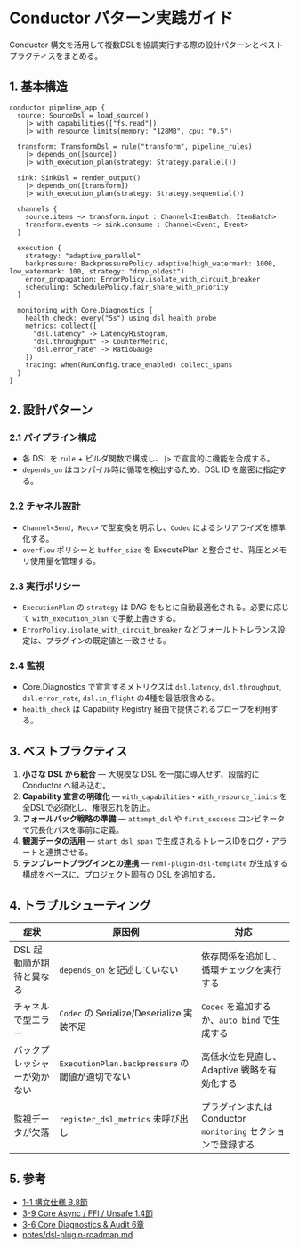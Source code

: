# Conductor パターン実践ガイド

Conductor 構文を活用して複数DSLを協調実行する際の設計パターンとベストプラクティスをまとめる。

## 1. 基本構造

```reml
conductor pipeline_app {
  source: SourceDsl = load_source()
    |> with_capabilities(["fs.read"])
    |> with_resource_limits(memory: "128MB", cpu: "0.5")

  transform: TransformDsl = rule("transform", pipeline_rules)
    |> depends_on([source])
    |> with_execution_plan(strategy: Strategy.parallel())

  sink: SinkDsl = render_output()
    |> depends_on([transform])
    |> with_execution_plan(strategy: Strategy.sequential())

  channels {
    source.items ~> transform.input : Channel<ItemBatch, ItemBatch>
    transform.events ~> sink.consume : Channel<Event, Event>
  }

  execution {
    strategy: "adaptive_parallel"
    backpressure: BackpressurePolicy.adaptive(high_watermark: 1000, low_watermark: 100, strategy: "drop_oldest")
    error_propagation: ErrorPolicy.isolate_with_circuit_breaker
    scheduling: SchedulePolicy.fair_share_with_priority
  }

  monitoring with Core.Diagnostics {
    health_check: every("5s") using dsl_health_probe
    metrics: collect([
      "dsl.latency" -> LatencyHistogram,
      "dsl.throughput" -> CounterMetric,
      "dsl.error_rate" -> RatioGauge
    ])
    tracing: when(RunConfig.trace_enabled) collect_spans
  }
}
```

## 2. 設計パターン

### 2.1 パイプライン構成

- 各 DSL を `rule` + ビルダ関数で構成し、`|>` で宣言的に機能を合成する。
- `depends_on` はコンパイル時に循環を検出するため、DSL ID を厳密に指定する。

### 2.2 チャネル設計

- `Channel<Send, Recv>` で型変換を明示し、`Codec` によるシリアライズを標準化する。
- `overflow` ポリシーと `buffer_size` を ExecutePlan と整合させ、背圧とメモリ使用量を管理する。

### 2.3 実行ポリシー

- `ExecutionPlan` の `strategy` は DAG をもとに自動最適化される。必要に応じて `with_execution_plan` で手動上書きする。
- `ErrorPolicy.isolate_with_circuit_breaker` などフォールトトレランス設定は、プラグインの既定値と一致させる。

### 2.4 監視

- Core.Diagnostics で宣言するメトリクスは `dsl.latency`, `dsl.throughput`, `dsl.error_rate`, `dsl.in_flight` の4種を最低限含める。
- `health_check` は Capability Registry 経由で提供されるプローブを利用する。

## 3. ベストプラクティス

1. **小さな DSL から統合** — 大規模な DSL を一度に導入せず、段階的に Conductor へ組み込む。
2. **Capability 宣言の明確化** — `with_capabilities`・`with_resource_limits` を全DSLで必須化し、権限忘れを防止。
3. **フォールバック戦略の準備** — `attempt_dsl` や `first_success` コンビネータで冗長化パスを事前に定義。
4. **観測データの活用** — `start_dsl_span` で生成されるトレースIDをログ・アラートと連携させる。
5. **テンプレートプラグインとの連携** — `reml-plugin-dsl-template` が生成する構成をベースに、プロジェクト固有の DSL を追加する。

## 4. トラブルシューティング

| 症状 | 原因例 | 対応 |
| --- | --- | --- |
| DSL 起動順が期待と異なる | `depends_on` を記述していない | 依存関係を追加し、循環チェックを実行する |
| チャネルで型エラー | `Codec` の Serialize/Deserialize 実装不足 | `Codec` を追加するか、`auto_bind` で生成する |
| バックプレッシャーが効かない | `ExecutionPlan.backpressure` の閾値が適切でない | 高低水位を見直し、Adaptive 戦略を有効化する |
| 監視データが欠落 | `register_dsl_metrics` 未呼び出し | プラグインまたは Conductor `monitoring` セクションで登録する |

## 5. 参考

- [1-1 構文仕様 B.8節](../1-1-syntax.md)
- [3-9 Core Async / FFI / Unsafe 1.4節](../3-9-core-async-ffi-unsafe.md)
- [3-6 Core Diagnostics & Audit 6章](../3-6-core-diagnostics-audit.md)
- [notes/dsl-plugin-roadmap.md](../notes/dsl-plugin-roadmap.md)
